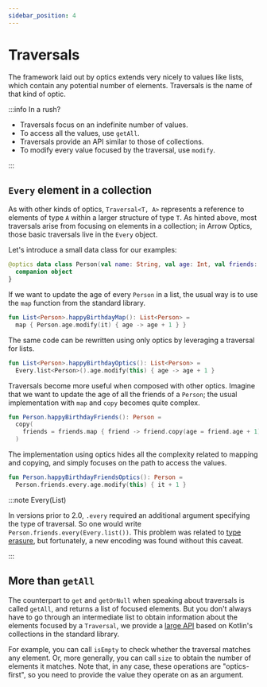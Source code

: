 ```yaml
---
sidebar_position: 4
---
```


# Traversals

The framework laid out by optics extends very nicely to values like lists, which
contain any potential number of elements. Traversals is the name of that kind of
optic.

:::info In a rush?

- Traversals focus on an indefinite number of values.
- To access all the values, use `getAll`.
- Traversals provide an API similar to those of collections.
- To modify every value focused by the traversal, use `modify`.

:::

<!--- TEST_NAME Traversal -->

<!--- INCLUDE .*
import io.kotest.matchers.shouldBe
-->

## `Every` element in a collection

As with other kinds of optics, `Traversal<T, A>` represents a reference to elements
of type `A` within a larger structure of type `T`. As hinted above, most
traversals arise from focusing on elements in a collection; in Arrow Optics,
those basic traversals live in the `Every` object.

Let's introduce a small data class for our examples:

<!--- INCLUDE
import arrow.optics.*
import arrow.optics.dsl.*
-->

```kotlin
@optics data class Person(val name: String, val age: Int, val friends: List<Person>) {
  companion object
}
```

If we want to update the age of every `Person` in a list, the usual way is to
use the `map` function from the standard library.

```kotlin
fun List<Person>.happyBirthdayMap(): List<Person> =
  map { Person.age.modify(it) { age -> age + 1 } }
```

The same code can be rewritten using only optics by leveraging a traversal for
lists.

```kotlin
fun List<Person>.happyBirthdayOptics(): List<Person> =
  Every.list<Person>().age.modify(this) { age -> age + 1 }
```

Traversals become more useful when composed with other optics. Imagine that we
want to update the age of all the friends of a `Person`; the usual implementation
with `map` and `copy` becomes quite complex.

```kotlin
fun Person.happyBirthdayFriends(): Person =
  copy(
    friends = friends.map { friend -> friend.copy(age = friend.age + 1) }
  )
```

The implementation using optics hides all the complexity related to mapping
and copying, and simply focuses on the path to access the values.

```kotlin
fun Person.happyBirthdayFriendsOptics(): Person =
  Person.friends.every.age.modify(this) { it + 1 }
```
<!--- KNIT example-traversal-01.kt -->

:::note Every(List)

In versions prior to 2.0, `.every` required an additional argument specifying
the type of traversal. So one would write `Person.friends.every(Every.list())`.
This problem was related to [type erasure](https://kotlinlang.org/docs/generics.html#type-erasure),
but fortunately, a new encoding was found without this caveat.

:::

## More than `getAll`

The counterpart to `get` and `getOrNull` when speaking about traversals is called
`getAll`, and returns a list of focused elements. But you don't always have to 
go through an intermediate list to obtain information about the elements focused
by a `Traversal`, we provide a [large API](https://apidocs.arrow-kt.io/arrow-optics/arrow.optics/-getter/index.html)
based on Kotlin's collections in the standard library.

For example, you can call `isEmpty` to check whether the traversal matches any
element. Or, more generally, you can call `size` to obtain the number of elements
it matches. Note that, in any case, these operations are "optics-first", so
you need to provide the value they operate on as an argument.
